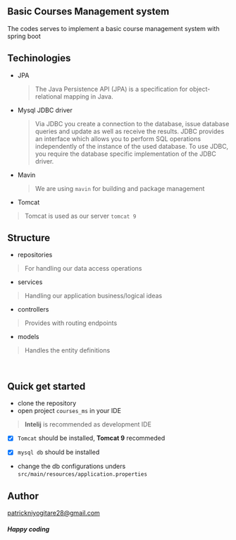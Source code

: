 ## Basic Courses Management system

The codes serves to implement a basic course management system with spring boot

## Techinologies

- JPA
  > The Java Persistence API (JPA) is a specification for object-relational mapping in Java.

- Mysql JDBC driver
  > Via JDBC you create a connection to the database, issue database queries and update as well as receive the results. JDBC provides an interface which allows you to perform SQL operations independently of the instance of the used database. To use JDBC, you require the database specific implementation of the JDBC driver.

- Mavin
  > We are using `mavin` for building and package management

- Tomcat
 > Tomcat is used as our server `tomcat 9`
## Structure

- repositories
> For handling our data access operations

- services
> Handling our application business/logical ideas

- controllers
> Provides with routing endpoints

- models
> Handles the entity definitions

<br>

## Quick get started
- clone the repository
- open project ``courses_ms`` in your IDE 
> <b>Intelij</b> is recommended as development IDE

* [x] `Tomcat` should be installed, <b>Tomcat 9</b> recommeded

* [x] `mysql db` should be installed

*  change the db configurations unders `src/main/resources/application.properties`

## Author
patrickniyogitare28@gmail.com

<h5>Happy coding </></h5>
